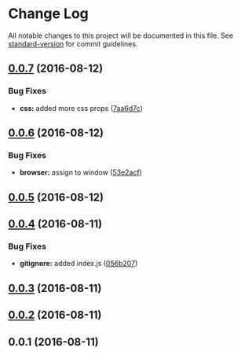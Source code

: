 # Change Log

All notable changes to this project will be documented in this file. See [standard-version](https://github.com/conventional-changelog/standard-version) for commit guidelines.

<a name="0.0.7"></a>
## [0.0.7](https://github.com/pixelass/jsx-create-element/compare/v0.0.6...v0.0.7) (2016-08-12)


### Bug Fixes

* **css:** added more css props ([7aa6d7c](https://github.com/pixelass/jsx-create-element/commit/7aa6d7c))



<a name="0.0.6"></a>
## [0.0.6](https://github.com/pixelass/jsx-create-element/compare/v0.0.5...v0.0.6) (2016-08-12)


### Bug Fixes

* **browser:** assign to window ([53e2acf](https://github.com/pixelass/jsx-create-element/commit/53e2acf))



<a name="0.0.5"></a>
## [0.0.5](https://github.com/pixelass/jsx-create-element/compare/v0.0.4...v0.0.5) (2016-08-12)



<a name="0.0.4"></a>
## [0.0.4](https://github.com/pixelass/jsx-create-element/compare/v0.0.3...v0.0.4) (2016-08-11)


### Bug Fixes

* **gitignore:** added index.js ([056b207](https://github.com/pixelass/jsx-create-element/commit/056b207))



<a name="0.0.3"></a>
## [0.0.3](https://github.com/pixelass/jsx-create-element/compare/v0.0.2...v0.0.3) (2016-08-11)



<a name="0.0.2"></a>
## [0.0.2](https://github.com/pixelass/jsx-create-element/compare/v0.0.1...v0.0.2) (2016-08-11)



<a name="0.0.1"></a>
## 0.0.1 (2016-08-11)
